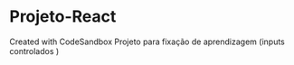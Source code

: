 # Projeto-React
Created with CodeSandbox
Projeto para fixação de aprendizagem (inputs controlados )
